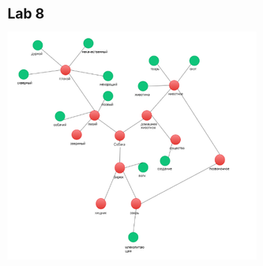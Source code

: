 # Lab 8 

![Image alt](https://github.com/tamara0209/data_viz/blob/master/Lab%208%20-%20Wordnet%20Comparisson/lab_8.png)
